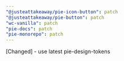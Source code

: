 ```yaml
---
"@justeattakeaway/pie-icon-button": patch
"@justeattakeaway/pie-button": patch
"wc-vanilla": patch
"pie-docs": patch
"pie-monorepo": patch
---
```


[Changed] - use latest pie-design-tokens

